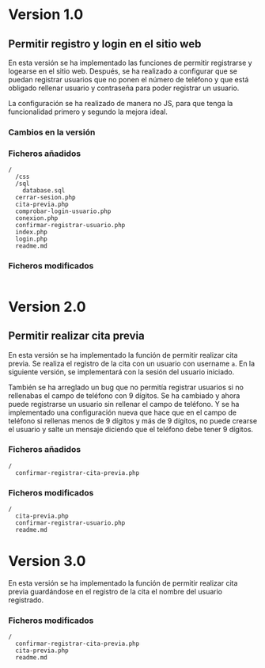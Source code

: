 # Version 1.0

## Permitir registro y login en el sitio web

En esta versión se ha implementado las funciones de permitir registrarse y logearse
en el sitio web. Después, se ha realizado a configurar que se puedan registrar
usuarios que no ponen el número de teléfono y que está obligado rellenar
usuario y contraseña para poder registrar un usuario.

La configuración se ha realizado de manera no JS, para que tenga la
funcionalidad primero y segundo la mejora ideal.

### Cambios en la versión

### Ficheros añadidos

``` code
/
  /css
  /sql
    database.sql
  cerrar-sesion.php
  cita-previa.php
  comprobar-login-usuario.php
  conexion.php
  confirmar-registrar-usuario.php
  index.php
  login.php
  readme.md
```

### Ficheros modificados

``` code

```

# Version 2.0

## Permitir realizar cita previa

En esta versión se ha implementado la función de permitir realizar cita previa.
Se realiza el registro de la cita con un usuario con username `a`.
En la siguiente versión, se implementará con la sesión del usuario iniciado.

También se ha arreglado un bug que no permitía registrar usuarios si no
rellenabas el campo de teléfono con 9 dígitos.
Se ha cambiado y ahora puede registrarse un usuario sin rellenar el campo de
teléfono. Y se ha implementado una configuración nueva que hace que en el campo
de teléfono si rellenas menos de 9 dígitos y más de 9 dígitos, no puede crearse
el usuario y salte un mensaje diciendo que el teléfono debe tener 9 dígitos.

### Ficheros añadidos

``` code
/
  confirmar-registrar-cita-previa.php
```

### Ficheros modificados

``` code
/
  cita-previa.php
  confirmar-registrar-usuario.php
  readme.md
```


# Version 3.0

En esta versión se ha implementado la función de permitir realizar cita previa
guardándose en el registro de la cita el nombre del usuario registrado.

### Ficheros modificados

``` code
/
  confirmar-registrar-cita-previa.php
  cita-previa.php
  readme.md
```
